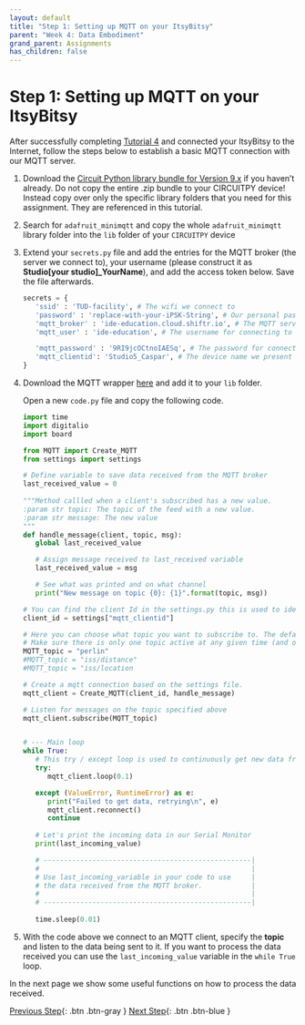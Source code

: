 ```yaml
---
layout: default
title: "Step 1: Setting up MQTT on your ItsyBitsy"
parent: "Week 4: Data Embodiment"
grand_parent: Assignments
has_children: false
---
```


# Step 1: Setting up MQTT on your ItsyBitsy

After successfully completing [Tutorial 4](https://id-studiolab.github.io/Connected-Interaction-Kit/tutorials/03-connect-to-the-internet/) and connected your ItsyBitsy to the Internet, follow the steps below to establish a basic MQTT connection with our MQTT server.

1. Download the [Circuit Python library bundle for Version 9.x](https://circuitpython.org/libraries) if you haven’t already. Do not copy the entire .zip bundle to your CIRCUITPY device! Instead copy over only the specific library folders that you need for this assignment. They are referenced in this tutorial. 
2. Search for `adafruit_minimqtt` and copy the whole `adafruit_minimqtt` library folder into the `lib` folder of your `CIRCUITPY` device
3. Extend your `secrets.py` file and add the entries for the MQTT broker (the server we connect to), your username (please construct it as **Studio[your studio]_YourName**), and add the access token below. Save the file afterwards.
   ```python
   secrets = {
      'ssid' : 'TUD-facility', # The wifi we connect to 
      'password' : 'replace-with-your-iPSK-String', # Our personal password to connect to Wifi
      'mqtt_broker' : 'ide-education.cloud.shiftr.io', # The MQTT server we connect to
      'mqtt_user' : 'ide-education', # The username for connecting to the server

      'mqtt_password' : '9RI9jcOCtnoIAESq', # The password for connecting to the server
      'mqtt_clientid': 'Studio5_Caspar', # The device name we present to the server when connecting
   }
   ```
4. Download the MQTT wrapper [here](MQTT.zip) and add it to your `lib` folder.

   Open a new `code.py` file and copy the following code. 

   ```python
   import time
   import digitalio
   import board

   from MQTT import Create_MQTT
   from settings import settings

   # Define variable to save data received from the MQTT broker
   last_received_value = 0
      
   """Method callled when a client's subscribed has a new value.
   :param str topic: The topic of the feed with a new value.
   :param str message: The new value
   """
   def handle_message(client, topic, msg):
      global last_received_value

      # Assign message received to last_received variable
      last_received_value = msg

      # See what was printed and on what channel
      print("New message on topic {0}: {1}".format(topic, msg))

   # You can find the client Id in the settings.py this is used to identify the board
   client_id = settings["mqtt_clientid"]

   # Here you can choose what topic you want to subscribe to. The default is Perlin Noise.
   # Make sure there is only one topic active at any given time (and otherwise add a # before the one you do not want to use anymore)
   MQTT_topic = "perlin"
   #MQTT_topic = "iss/distance"
   #MQTT_topic = "iss/location

   # Create a mqtt connection based on the settings file.
   mqtt_client = Create_MQTT(client_id, handle_message)

   # Listen for messages on the topic specified above
   mqtt_client.subscribe(MQTT_topic)


   # --- Main loop
   while True:
      # This try / except loop is used to continuously get new data from MQTT, and reset if anything goes wrong
      try:
         mqtt_client.loop(0.1)

      except (ValueError, RuntimeError) as e:
         print("Failed to get data, retrying\n", e)
         mqtt_client.reconnect()
         continue
         
      # Let's print the incoming data in our Serial Monitor
      print(last_incoming_value)

      # ---------------------------------------------------| 
      #                                                    | 
      # Use last_incoming_variable in your code to use     | 
      # the data received from the MQTT broker.            | 
      #                                                    | 
      # ---------------------------------------------------|
      
      time.sleep(0.01)

   ```

5. With the code above we connect to an MQTT client, specify the **topic** and listen to the data being sent to it.
If you want to process the data received you can use the `last_incoming_value` variable in the `while True` loop.

In the next page we show some useful functions on how to process the data received.

[Previous Step](index){: .btn .btn-gray }  [Next Step](step-2){: .btn .btn-blue }
